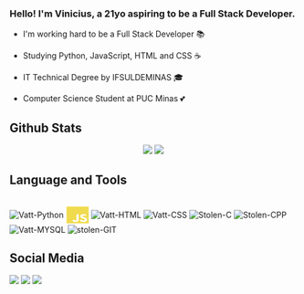 ### Hello! I'm Vinicius, a 21yo aspiring to be a Full Stack Developer.

- I'm working hard to be a Full Stack Developer 📚

- Studying Python, JavaScript, HTML and CSS ☕

- IT Technical Degree by IFSULDEMINAS 🎓

- Computer Science Student at PUC Minas 💕

## Github Stats

<div align="center">
  <img height="180em" src="https://github-readme-stats.vercel.app/api?username=Vinicius203&show_icons=true&theme=radical"/>
  <img height="180em" src="https://github-readme-stats.vercel.app/api/top-langs/?username=Vinicius203&layout=compact&langs_count=16&theme=radical"/>
</div>

## Language and Tools

<div style="display: inline_block" align="left"><br>
  <img align="center" alt="Vatt-Python" height="30" width="40" src="https://cdn.jsdelivr.net/gh/devicons/devicon/icons/python/python-original.svg">
  <img align="center" alt="Vatt-Js" height="30" width="40" src="https://raw.githubusercontent.com/devicons/devicon/master/icons/javascript/javascript-plain.svg">
  <img align="center" alt="Vatt-HTML" height="30" width="40" src="https://cdn.jsdelivr.net/gh/devicons/devicon/icons/html5/html5-plain.svg">
  <img align="center" alt="Vatt-CSS" height="30" width="40" src="https://cdn.jsdelivr.net/gh/devicons/devicon/icons/css3/css3-plain.svg">
  <img align="center" alt="Stolen-C" height="30" width="40" src="https://cdn.jsdelivr.net/gh/devicons/devicon/icons/c/c-plain.svg">        
  <img align="center" alt="Stolen-CPP" height="30" width="40" src="https://cdn.jsdelivr.net/gh/devicons/devicon/icons/cplusplus/cplusplus-plain.svg"> 
  <img align="center" alt="Vatt-MYSQL" height="30" width="40" src="https://cdn.jsdelivr.net/gh/devicons/devicon/icons/mysql/mysql-original.svg">
  <img align="center" alt="stolen-GIT" height="30" width="40" src="https://cdn.jsdelivr.net/gh/devicons/devicon/icons/git/git-original.svg" />     
</div>

## Social Media

<div style="display: inline-block"> 
  <a href="https://www.instagram.com/viniciusmartinsf_/" target="_blank"><img src="https://img.shields.io/badge/-Instagram-%23E4405F?style=for-the-badge&logo=instagram&logoColor=white" target="_blank"></a>
  <a href="https://discord.com/users/355771247952396289" target="_blank"><img src="https://img.shields.io/badge/Discord-7289DA?style=for-the-badge&logo=discord&logoColor=white" target="_blank"></a> 
  <a href="https://www.linkedin.com/in/vinicius-martins203/" target="_blank"><img src="https://img.shields.io/badge/-LinkedIn-%230077B5?style=for-the-badge&logo=linkedin&logoColor=white" target="_blank"></a> 
</div>
